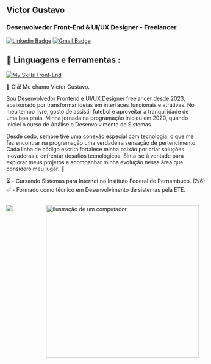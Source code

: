 ## Victor Gustavo

### Desenvolvedor Front-End & UI/UX Designer - Freelancer

[![Linkedin Badge](https://img.shields.io/badge/-Victor%20Gustavo-986DFF?style=flat-square&logo=Linkedin&logoColor=white&link=https://www.linkedin.com/in/victorgs-dev/)](https://www.linkedin.com/in/victorgs-dev/) 
[![Gmail Badge](https://img.shields.io/badge/-victorgustavo.dev@gmail.com-986DFF?style=flat-square&logo=Gmail&logoColor=white&link=mailto:victorgustavo.dev@gmail.com)](mailto:victorgustavo.dev@gmail.com)

 ## 🚀 Linguagens e ferramentas :

[![My Skills Front-End](https://skillicons.dev/icons?i=ts,react,php,mysql,mongo,tailwindcss,bootstrap,styledcomponents,materialui,git,figma)](https://skillicons.dev)<br>

👋 Olá! Me chamo Victor Gustavo.
<p>Sou Desenvolvedor Frontend e UI/UX Designer freelancer desde 2023, apaixonado por transformar ideias em interfaces funcionais e atrativas. No meu tempo livre, gosto de assistir futebol e aproveitar a tranquilidade de uma boa praia.
Minha jornada na programação iniciou em 2020, quando iniciei o curso de Análise e Desenvolvimento de Sistemas. </p>
<p>Desde cedo, sempre tive uma conexão especial com tecnologia, o que me fez encontrar na programação uma verdadeira sensação de pertencimento. Cada linha de código escrita fortalece minha paixão por criar soluções inovadoras e enfrentar desafios tecnológicos. Sinta-se à vontade para explorar meus projetos e acompanhar minha evolução nessa área que considero meu lugar. 🚀</p>


<p style="text-align: left; white-space: nowrap;" > 
  ⏳ - Cursando Sistemas para Internet no Instituto Federal de Pernambuco. (2/6) <br>
  ✅ - Formado como técnico em Desenvolvimento de sistemas pela ETE.
</p>
<br>
<img src="https://raw.githubusercontent.com/MicaelliMedeiros/micaellimedeiros/master/image/computer-illustration.png" alt="ilustração de um computador" min-width="400px" max-width="400px" width="400px" align="right">
<img src="https://github-readme-stats.vercel.app/api/top-langs/?username=victorgustavodev&layout=compact&langs_count=7&bg_color=0f1a30"/>

<!--
# Hello, I'm Victor Gustavo 👋

A passionate developer from Brazil.

### About Me
- 🔭 I'm currently working on **Freelance web developer.**
- 🌱 I'm currently learning about **Cloud and Security.**
- 👯 I’m looking to collaborate on **Web development projects.**
- 👨‍💻 Find out more about me through my portfolio at **[ https://victorgs.netlify.app/ ].**

### 📫 How to reach me
- Email: victorgustavo.dev@gmail.com
- LinkedIn: [Victor Gustavo](https://www.linkedin.com/in/victorgs-dev/)

### Connect with Me:
[![LinkedIn](https://img.shields.io/badge/LinkedIn-Connect-blue)](https://www.linkedin.com/in/SudeepAcharjee5)

### Languages and Tools:
![JavaScript](https://img.shields.io/badge/-JavaScript-05122A?style=flat&logo=javascript)
![TypeScript](https://img.shields.io/badge/-TypeScript-05122A?style=flat&logo=typescript)
![React](https://img.shields.io/badge/-React-05122A?style=flat&logo=react)
![Tailwind CSS](https://img.shields.io/badge/-Tailwind%20CSS-05122A?style=flat&logo=tailwindcss)
![NPM](https://img.shields.io/badge/-NPM-05122A?style=flat&logo=npm)
![Node.js](https://img.shields.io/badge/-Node.js-05122A?style=flat&logo=node.js)
![HTML5](https://img.shields.io/badge/-HTML5-05122A?style=flat&logo=html5)
![CSS3](https://img.shields.io/badge/-CSS3-05122A?style=flat&logo=css3)
![Git](https://img.shields.io/badge/-Git-05122A?style=flat&logo=git)
![GitHub](https://img.shields.io/badge/-GitHub-05122A?style=flat&logo=github)


---
Thanks for visiting my profile!

<div>
<img width="350" height="150" src="https://github-readme-stats.vercel.app/api?username=victorgustavodev&show_icons=true&hide_border=true&theme=dark" />
<img width="300" height="150"  src="https://github-readme-stats.vercel.app/api/top-langs/?username=victorgustavodev&layout=compact&langs_count=7&theme=dark"/>
</div>

-->
<!--https://skillicons.dev/icons?i=mysql, react
